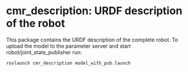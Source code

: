 # **cmr_description**: URDF description of the robot
This package contains the URDF description of the complete robot. To upload the model to the parameter server and start robot/joint_state_publisher run:
```
roslaunch cmr_description model_with_pub.launch
```
